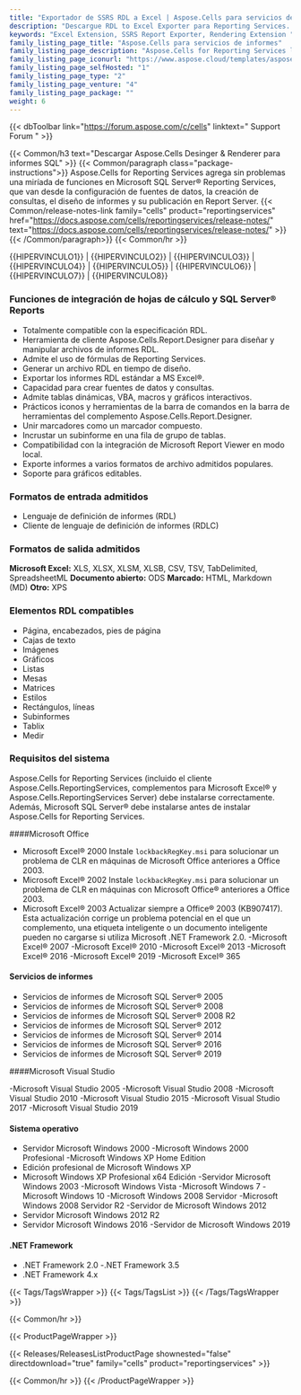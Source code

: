 ```yaml
---
title: "Exportador de SSRS RDL a Excel | Aspose.Cells para servicios de informes"
description: "Descargue RDL to Excel Exporter para Reporting Services. Exporte informes RDL y RDLC a formatos de archivo de hoja de cálculo de Excel (XLS XLSX XLSM XLSB CSV SpreadsheetML HTML y ODS) con facilidad."
keywords: "Excel Extension, SSRS Report Exporter, Rendering Extension "
family_listing_page_title: "Aspose.Cells para servicios de informes"
family_listing_page_description: "Aspose.Cells for Reporting Services le permite entregar informes de Excel desde Microsoft SQL Server Reporting Services y Microsoft Report Viewer. A diferencia del exportador nativo para informes basados en Excel, Aspose.Cells for Reporting Services permite la conversión de informes RDL y RDLC a varios formatos de archivo de hoja de cálculo de Excel."
family_listing_page_iconurl: "https://www.aspose.cloud/templates/aspose/App_Themes/V3/images/cells/272x272/aspose_cells-for-reporting-services.png"
family_listing_page_selfHosted: "1"
family_listing_page_type: "2"
family_listing_page_venture: "4"
family_listing_page_package: ""
weight: 6
---
```


{{< dbToolbar link="https://forum.aspose.com/c/cells" linktext=" Support Forum " >}}

{{< Common/h3 text="Descargar Aspose.Cells Desinger & Renderer para informes SQL"  >}}
{{< Common/paragraph class="package-instructions">}}
Aspose.Cells for Reporting Services agrega sin problemas una miríada de funciones en Microsoft SQL Server® Reporting Services, que van desde la configuración de fuentes de datos, la creación de consultas, el diseño de informes y su publicación en Report Server.
{{< Common/release-notes-link family="cells" product="reportingservices" href="https://docs.aspose.com/cells/reportingservices/release-notes/" text="https://docs.aspose.com/cells/reportingservices/release-notes/"  >}}
{{< /Common/paragraph>}}
{{< Common/hr >}}

{{HIPERVINCULO1}} | {{HIPERVINCULO2}} | {{HIPERVINCULO3}} | {{HIPERVINCULO4}} | {{HIPERVINCULO5}} | {{HIPERVINCULO6}} | {{HIPERVINCULO7}} | {{HIPERVINCULO8}}

### Funciones de integración de hojas de cálculo y SQL Server® Reports

- Totalmente compatible con la especificación RDL.
- Herramienta de cliente Aspose.Cells.Report.Designer para diseñar y manipular archivos de informes RDL.
- Admite el uso de fórmulas de Reporting Services.
- Generar un archivo RDL en tiempo de diseño.
- Exportar los informes RDL estándar a MS Excel®.
- Capacidad para crear fuentes de datos y consultas.
- Admite tablas dinámicas, VBA, macros y gráficos interactivos.
- Prácticos iconos y herramientas de la barra de comandos en la barra de herramientas del complemento Aspose.Cells.Report.Designer.
- Unir marcadores como un marcador compuesto.
- Incrustar un subinforme en una fila de grupo de tablas.
- Compatibilidad con la integración de Microsoft Report Viewer en modo local.
- Exporte informes a varios formatos de archivo admitidos populares.
- Soporte para gráficos editables.

### Formatos de entrada admitidos

- Lenguaje de definición de informes (RDL)
- Cliente de lenguaje de definición de informes (RDLC)

### Formatos de salida admitidos

**Microsoft Excel:** XLS, XLSX, XLSM, XLSB, CSV, TSV, TabDelimited, SpreadsheetML
**Documento abierto:** ODS
**Marcado:** HTML, Markdown (MD)
**Otro:** XPS

### Elementos RDL compatibles

- Página, encabezados, pies de página
- Cajas de texto
- Imágenes
- Gráficos
- Listas
- Mesas
- Matrices
- Estilos
- Rectángulos, líneas
- Subinformes
- Tablix
- Medir

### Requisitos del sistema

Aspose.Cells for Reporting Services (incluido el cliente Aspose.Cells.ReportingServices, complementos para Microsoft Excel® y Aspose.Cells.ReportingServices Server) debe instalarse correctamente. Además, Microsoft SQL Server® debe instalarse antes de instalar Aspose.Cells for Reporting Services.

####Microsoft Office

- Microsoft Excel® 2000 Instale `lockbackRegKey.msi` para solucionar un problema de CLR en máquinas de Microsoft Office anteriores a Office 2003.
- Microsoft Excel® 2002 Instale `lockbackRegKey.msi` para solucionar un problema de CLR en máquinas con Microsoft Office® anteriores a Office 2003.
- Microsoft Excel® 2003 Actualizar siempre a Office® 2003 (KB907417). Esta actualización corrige un problema potencial en el que un complemento, una etiqueta inteligente o un documento inteligente pueden no cargarse si utiliza Microsoft .NET Framework 2.0.
-Microsoft Excel® 2007
-Microsoft Excel® 2010
-Microsoft Excel® 2013
-Microsoft Excel® 2016
-Microsoft Excel® 2019
-Microsoft Excel® 365

#### Servicios de informes

- Servicios de informes de Microsoft SQL Server® 2005
- Servicios de informes de Microsoft SQL Server® 2008
- Servicios de informes de Microsoft SQL Server® 2008 R2
- Servicios de informes de Microsoft SQL Server® 2012
- Servicios de informes de Microsoft SQL Server® 2014
- Servicios de informes de Microsoft SQL Server® 2016
- Servicios de informes de Microsoft SQL Server® 2019

####Microsoft Visual Studio

-Microsoft Visual Studio 2005
-Microsoft Visual Studio 2008
-Microsoft Visual Studio 2010
-Microsoft Visual Studio 2015
-Microsoft Visual Studio 2017
-Microsoft Visual Studio 2019

#### Sistema operativo

- Servidor Microsoft Windows 2000
-Microsoft Windows 2000 Profesional
-Microsoft Windows XP Home Edition
- Edición profesional de Microsoft Windows XP
- Microsoft Windows XP Profesional x64 Edición
-Servidor Microsoft Windows 2003
-Microsoft Windows Vista
-Microsoft Windows 7
-Microsoft Windows 10
-Microsoft Windows 2008 Servidor
-Microsoft Windows 2008 Servidor R2
-Servidor de Microsoft Windows 2012
- Servidor Microsoft Windows 2012 R2
- Servidor Microsoft Windows 2016
-Servidor de Microsoft Windows 2019

#### .NET Framework

- .NET Framework 2.0
-.NET Framework 3.5
- .NET Framework 4.x

{{< Tags/TagsWrapper >}}
{{< Tags/TagsList >}}
{{< /Tags/TagsWrapper >}}

{{< Common/hr >}}

{{< ProductPageWrapper >}}

<!-- ReleasesListProductPage-->

{{< Releases/ReleasesListProductPage shownested="false"  directdownload="true" family="cells" product="reportingservices" >}}

<!-- /ReleasesListProductPage-->

{{< Common/hr >}}
{{< /ProductPageWrapper >}}

